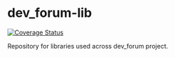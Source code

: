 # dev_forum-lib

[![Coverage Status](https://coveralls.io/repos/github/krixlion/dev_forum-lib/badge.svg?branch=dev)](https://coveralls.io/github/krixlion/dev_forum-lib?branch=dev)

Repository for libraries used across dev_forum project.
